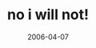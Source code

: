 ---
layout: base.njk
title : 'no i will not!' 
view_title : 'no i will not!' 
year : '2006' 
date : '2006-04-07' 
img_file : '/drawing/noiwillnot.png' 
html_file : 'noiwillnot' 
next_html : 'nonoitsthosevoicesagain.html' 
year_order : '125' 
permalink : "title/{{html_file}}.html"
---